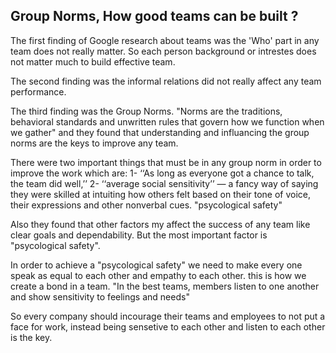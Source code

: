 
## Group Norms, How good teams can be built ?


The first finding of Google research about teams was the 'Who' part in any team does not really matter. So each person background or intrestes does not matter much to build effective team.

The second finding was the informal relations did not really affect any team performance. 

The third finding was the Group Norms. "Norms are the traditions, behavioral standards and unwritten rules that govern how we function when we gather" and they found that understanding and influancing the group norms are the keys to improve any team. 


There were two important things that must be in any group norm in order to improve the work which are:
1-  ‘‘As long as everyone got a chance to talk, the team did well,’’
2- ‘‘average social sensitivity’’ — a fancy way of saying they were skilled at intuiting how others felt based on their tone of voice, their expressions and other nonverbal cues. "psycological safety"


Also they found that other factors my affect the success of any team like clear goals and dependability. But the most important factor is "psycological safety".

In order to achieve a "psycological safety" we need to make every one speak as equal to each other and empathy to each other. this is how we create a bond in a team.  "In the best teams, members listen to one another and show sensitivity to feelings and needs"


So every company should incourage their teams and employees to not put a face for work, instead being sensetive to each other and listen to each other is the key.
